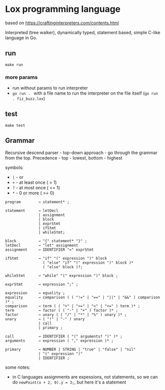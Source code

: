# Lox programming language

based on https://craftinginterpreters.com/contents.html

Interpreted (tree walker), dynamically typed, statement based, simple C-like language in Go.

## run
```
make run
```
### more params
* run without params to run interpreter
* `go run . ` with a file name to run the interpreter on the file itself (`go run . fiz_buzz.lox`)


## test
```
make test
```


## Grammar

Recursive descend parser - top-down approach - go through the grammar from the top. Precedence - top - lowest, bottom - highest

symbols:
* `|` - or
* `+` - at least once ( > 1)
* `?` - at most once ( <= 1)
* `*` - 0 or more ( >= 0)

```
program        → statement* ;

statement      → letDecl
               | assignment
               | block
               | exprStmt 
               | ifStmt
               | whileStmt;

block          → "{" statement* "}" ;
letDecl        → "let" assignment
assignment     → IDENTIFIER "=" exprStmt

ifStmt         → "if" "(" expression ")" block
                 ( "else" "if" "(" expression ")" block )* 
                 ( "else" block )?;

whileStmt      → "while" "(" expression ")" block ;

exprStmt       → expression ";" ;

expression     → equality ;
equality       → comparison ( ( "!=" | "==" | "||" | "&&" ) comparison )* ;
comparison     → term ( ( ">" | ">=" | "<" | "<=" ) term )* ;
term           → factor ( ( "-" | "+" ) factor )* ;
factor         → unary ( ( "/" | "*" | "%" ) unary )* ;
unary          → ( "!" | "-" ) unary
               | call
               | primary ;

call           → IDENTIFIER ( "(" arguments? ")" )* ;
arguments      → expression ( "," expression )* ;

primary        → NUMBER | STRING | "true" | "false" | "nil"
               | "(" expression ")" 
               | IDENTIFIER ;
```

some notes:
* in C languages assignments are expessions, not statements, so we can do
`newPoint(x + 2, 0).y = 3;`, but here it's a statement